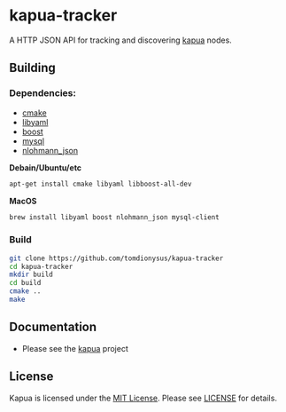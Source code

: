 # kapua-tracker

A HTTP JSON API for tracking and discovering [kapua](https://github.com/tomdionysus/kapua) nodes.

## Building

### Dependencies:

- [cmake](https://github.com/Kitware/CMake)
- [libyaml](https://github.com/yaml/libyaml)
- [boost](https://github.com/boostorg/boost)
- [mysql](https://github.com/mysql/mysql-server)
- [nlohmann_json](https://github.com/nlohmann/json)

**Debain/Ubuntu/etc**

```sh
apt-get install cmake libyaml libboost-all-dev
```

**MacOS**

```sh
brew install libyaml boost nlohmann_json mysql-client
```

### Build

```sh
git clone https://github.com/tomdionysus/kapua-tracker
cd kapua-tracker
mkdir build
cd build
cmake ..
make
```

## Documentation

- Please see the [kapua](https://github.com/tomdionysus/kapua) project

## License

Kapua is licensed under the [MIT License](https://en.wikipedia.org/wiki/MIT_License). Please see [LICENSE](LICENSE) for details.
